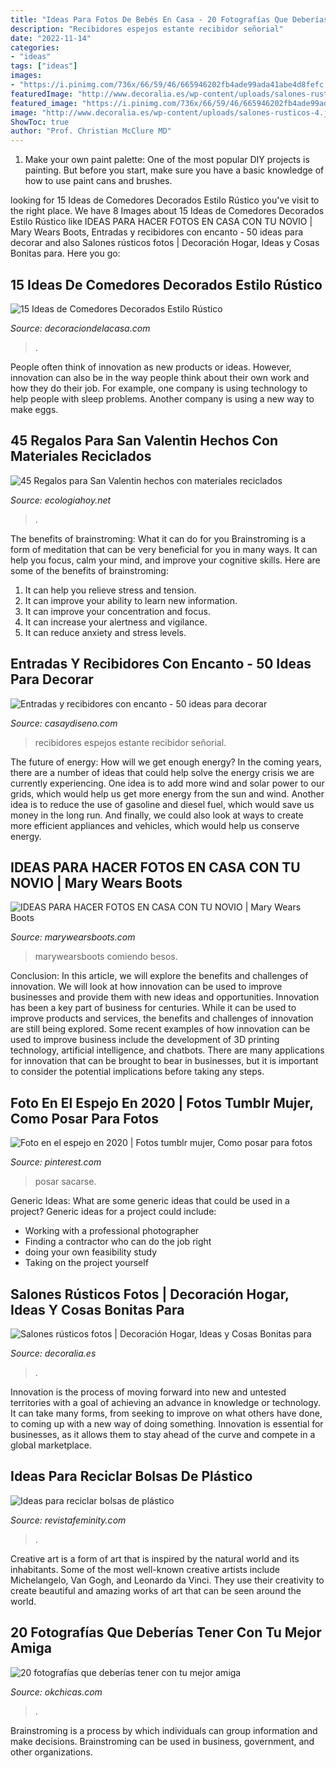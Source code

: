 ```yaml
---
title: "Ideas Para Fotos De Bebés En Casa - 20 Fotografías Que Deberías Tener Con Tu Mejor Amiga"
description: "Recibidores espejos estante recibidor señorial"
date: "2022-11-14"
categories:
- "ideas"
tags: ["ideas"]
images:
- "https://i.pinimg.com/736x/66/59/46/665946202fb4ade99ada41abe4d8fefc.jpg"
featuredImage: "http://www.decoralia.es/wp-content/uploads/salones-rusticos-4.jpg"
featured_image: "https://i.pinimg.com/736x/66/59/46/665946202fb4ade99ada41abe4d8fefc.jpg"
image: "http://www.decoralia.es/wp-content/uploads/salones-rusticos-4.jpg"
ShowToc: true
author: "Prof. Christian McClure MD"
---
```



1. Make your own paint palette: One of the most popular DIY projects is painting. But before you start, make sure you have a basic knowledge of how to use paint cans and brushes.

	

		
looking for 15 Ideas de Comedores Decorados Estilo Rústico you've visit to the right place. We have 8 Images about 15 Ideas de Comedores Decorados Estilo Rústico like IDEAS PARA HACER FOTOS EN CASA CON TU NOVIO | Mary Wears Boots, Entradas y recibidores con encanto - 50 ideas para decorar and also Salones rústicos fotos | Decoración Hogar, Ideas y Cosas Bonitas para. Here you go:
		
    
## 15 Ideas De Comedores Decorados Estilo Rústico

<img loading=lazy src="https://i0.wp.com/decoraciondelacasa.com/wp-content/uploads/2015/09/decorar-comedor-rústico-11.jpg?fit=567%2C850&amp;ssl=1" onerror="this.onerror=null;this.src='https://tse1.mm.bing.net/th?id=OIP.0_x_Zx5bJvqqs0ssVhIq9AHaLG&amp;pid=15.1';" alt="15 Ideas de Comedores Decorados Estilo Rústico">

_Source: decoraciondelacasa.com_

>. 

	

People often think of innovation as new products or ideas. However, innovation can also be in the way people think about their own work and how they do their job. For example, one company is using technology to help people with sleep problems. Another company is using a new way to make eggs.

    
## 45 Regalos Para San Valentin Hechos Con Materiales Reciclados

<img loading=lazy src="https://ecologiahoy.net/wp-content/uploads/2017/01/21d1f0c24edd333f7975d483d10864da.jpg" onerror="this.onerror=null;this.src='https://tse4.mm.bing.net/th?id=OIP.pHU_rVXD9KM7naIWT5IghAHaJ4&amp;pid=15.1';" alt="45 Regalos para San Valentin hechos con materiales reciclados">

_Source: ecologiahoy.net_

>. 

	

The benefits of brainstroming: What it can do for you
Brainstroming is a form of meditation that can be very beneficial for you in many ways. It can help you focus, calm your mind, and improve your cognitive skills. Here are some of the benefits of brainstroming: 
1. It can help you relieve stress and tension.
2. It can improve your ability to learn new information.
3. It can improve your concentration and focus. 
4. It can increase your alertness and vigilance. 
5. It can reduce anxiety and stress levels.

    
## Entradas Y Recibidores Con Encanto - 50 Ideas Para Decorar

<img loading=lazy src="https://casaydiseno.com/wp-content/uploads/2015/08/entrada-estante-espejo-pared.jpg" onerror="this.onerror=null;this.src='https://tse4.mm.bing.net/th?id=OIP.HrL1thRSjT1yE3Y5KNm9CQHaKG&amp;pid=15.1';" alt="Entradas y recibidores con encanto - 50 ideas para decorar">

_Source: casaydiseno.com_

>recibidores espejos estante recibidor señorial. 

	

The future of energy: How will we get enough energy?
In the coming years, there are a number of ideas that could help solve the energy crisis we are currently experiencing. One idea is to add more wind and solar power to our grids, which would help us get more energy from the sun and wind. Another idea is to reduce the use of gasoline and diesel fuel, which would save us money in the long run. And finally, we could also look at ways to create more efficient appliances and vehicles, which would help us conserve energy.

    
## IDEAS PARA HACER FOTOS EN CASA CON TU NOVIO | Mary Wears Boots

<img loading=lazy src="https://1.bp.blogspot.com/-V_9SKFNH7JI/XtE3q6dfYqI/AAAAAAAANsY/pmqTtRUP1vUhNlO9VgBumAvxpNdnToX1gCNcBGAsYHQ/s1600/fotos%2Bnovios%2Bcon%2Bpizza.JPG" onerror="this.onerror=null;this.src='https://tse4.mm.bing.net/th?id=OIP.tA2p7vsRtEmJpB8f6nYu0AHaLH&amp;pid=15.1';" alt="IDEAS PARA HACER FOTOS EN CASA CON TU NOVIO | Mary Wears Boots">

_Source: marywearsboots.com_

>marywearsboots comiendo besos. 

	

Conclusion: In this article, we will explore the benefits and challenges of innovation. We will look at how innovation can be used to improve businesses and provide them with new ideas and opportunities.
Innovation has been a key part of business for centuries. While it can be used to improve products and services, the benefits and challenges of innovation are still being explored. Some recent examples of how innovation can be used to improve business include the development of 3D printing technology, artificial intelligence, and chatbots. There are many applications for innovation that can be brought to bear in businesses, but it is important to consider the potential implications before taking any steps.

    
## Foto En El Espejo En 2020 | Fotos Tumblr Mujer, Como Posar Para Fotos

<img loading=lazy src="https://i.pinimg.com/736x/66/59/46/665946202fb4ade99ada41abe4d8fefc.jpg" onerror="this.onerror=null;this.src='https://tse1.mm.bing.net/th?id=OIP.t8EozuUAvzq6U26YPh3EQQHaJ3&amp;pid=15.1';" alt="Foto en el espejo en 2020 | Fotos tumblr mujer, Como posar para fotos">

_Source: pinterest.com_

>posar sacarse. 

	

Generic Ideas: What are some generic ideas that could be used in a project?
Generic ideas for a project could include: 
- Working with a professional photographer 
- Finding a contractor who can do the job right 
- doing your own feasibility study 
- Taking on the project yourself

    
## Salones Rústicos Fotos | Decoración Hogar, Ideas Y Cosas Bonitas Para

<img loading=lazy src="http://www.decoralia.es/wp-content/uploads/salones-rusticos-4.jpg" onerror="this.onerror=null;this.src='https://tse2.mm.bing.net/th?id=OIP.hs0xbZxc6A_ayrtcfQ320QHaLH&amp;pid=15.1';" alt="Salones rústicos fotos | Decoración Hogar, Ideas y Cosas Bonitas para">

_Source: decoralia.es_

>. 

	

Innovation is the process of moving forward into new and untested territories with a goal of achieving an advance in knowledge or technology. It can take many forms, from seeking to improve on what others have done, to coming up with a new way of doing something. Innovation is essential for businesses, as it allows them to stay ahead of the curve and compete in a global marketplace.

    
## Ideas Para Reciclar Bolsas De Plástico

<img loading=lazy src="https://www.revistafeminity.com/wp-content/uploads/2017/11/46623629b854156d8b8cb47bd8b28591.jpg" onerror="this.onerror=null;this.src='https://tse4.mm.bing.net/th?id=OIP.gzRUIBwqNy_VY6lChNk9dAHaJ4&amp;pid=15.1';" alt="Ideas para reciclar bolsas de plástico">

_Source: revistafeminity.com_

>. 

	

Creative art is a form of art that is inspired by the natural world and its inhabitants. Some of the most well-known creative artists include Michelangelo, Van Gogh, and Leonardo da Vinci. They use their creativity to create beautiful and amazing works of art that can be seen around the world.

    
## 20 Fotografías Que Deberías Tener Con Tu Mejor Amiga

<img loading=lazy src="http://www.okchicas.com/wp-content/uploads/2016/01/23-fotos-que-debes-hacer-con-tu-mejor-amiga-15.jpg" onerror="this.onerror=null;this.src='https://tse3.mm.bing.net/th?id=OIP.HBA1dnIiC9k8IlJthWkyOAHaJ4&amp;pid=15.1';" alt="20 fotografías que deberías tener con tu mejor amiga">

_Source: okchicas.com_

>. 

	

Brainstroming is a process by which individuals can group information and make decisions. Brainstroming can be used in business, government, and other organizations.

